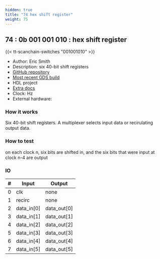 ```yaml
---
hidden: true
title: "74 hex shift register"
weight: 75
---
```


## 74 : 0b 001 001 010 : hex shift register

{{< tt-scanchain-switches "001001010" >}}

* Author: Eric Smith
* Description: six 40-bit shift registers
* [GitHub repository](https://github.com/brouhaha/tt02-hex-sr)
* [Most recent GDS build](https://github.com/brouhaha/tt02-hex-sr/actions/runs/3530029132)
* HDL project
* [Extra docs](https://github.com/brouhaha/tt02-hex-sr/blob/main/README.md)
* Clock:  Hz
* External hardware: 



### How it works

Six 40-bit shift registers. A multiplexer selects input data or recirulating output data.

### How to test

on each clock n, six bits are shifted in, and the six bits that were input at clock n-4 are output

### IO

| # | Input        | Output       |
|---|--------------|--------------|
| 0 | clk  | none |
| 1 | recirc  | none |
| 2 | data_in[0]  | data_out[0] |
| 3 | data_in[1]  | data_out[1] |
| 4 | data_in[2]  | data_out[2] |
| 5 | data_in[3]  | data_out[3] |
| 6 | data_in[4]  | data_out[4] |
| 7 | data_in[5]  | data_out[5] |
